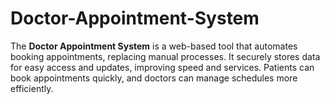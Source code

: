 # Doctor-Appointment-System
The **Doctor Appointment System** is a web-based tool that automates booking appointments, replacing manual processes. It securely stores data for easy access and updates, improving speed and services. Patients can book appointments quickly, and doctors can manage schedules more efficiently.
